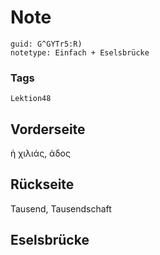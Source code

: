 # Note
```
guid: G^GYTr5:R)
notetype: Einfach + Eselsbrücke
```

### Tags
```
Lektion48
```

## Vorderseite
ἡ χιλιάς, άδος

## Rückseite
Tausend, Tausendschaft

## Eselsbrücke

